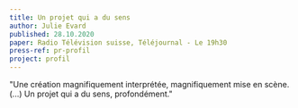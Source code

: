 ```yaml
---
title: Un projet qui a du sens
author: Julie Evard
published: 28.10.2020
paper: Radio Télévision suisse, Téléjournal - Le 19h30
press-ref: pr-profil
project: profil
---
```


"Une création magnifiquement interprétée, magnifiquement mise en scène. (...) Un projet qui a du sens, profondément."
